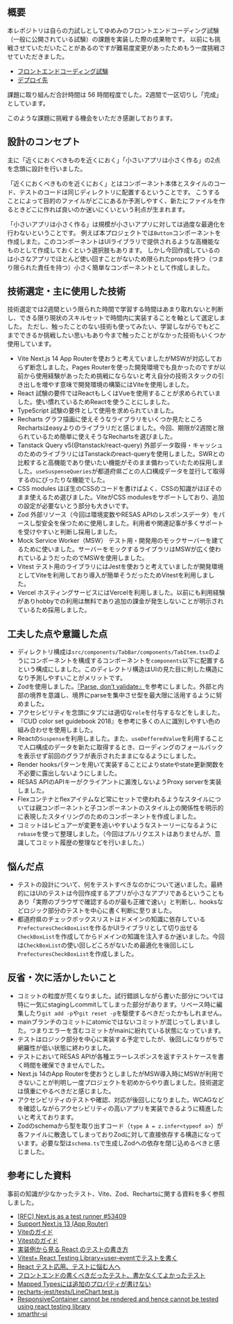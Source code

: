 ## 概要

本レポジトリは自らの力試しとしてゆめみのフロントエンドコーディング試験（一般に公開されている試験）の課題を実装した際の成果物です。
以前にも挑戦させていただいたことがあるのですが難易度変更があったためもう一度挑戦させていただきました。

- [フロントエンドコーディング試験](https://notion.yumemi.co.jp/%E6%8E%A1%E7%94%A8%E9%96%A2%E9%80%A3%E8%B3%87%E6%96%99%E5%85%AC%E9%96%8B/%E3%83%95%E3%83%AD%E3%83%B3%E3%83%88%E3%82%A8%E3%83%B3%E3%83%89%E3%82%B3%E3%83%BC%E3%83%87%E3%82%A3%E3%83%B3%E3%82%B0%E8%A9%A6%E9%A8%93)
- [デプロイ先](https://population-graph-eight.vercel.app/)

課題に取り組んだ合計時間は 56 時間程度でした。2週間で一区切りし「完成」としています。

このような課題に挑戦する機会をいただき感謝しております。

## 設計のコンセプト

主に「近くにおくべきものを近くにおく」「小さいアプリは小さく作る」の2点を念頭に設計を行いました。

「近くにおくべきものを近くにおく」とはコンポーネント本体とスタイルのコード、テストのコードは同じディレクトリに配置するということです。
こうすることによって目的のファイルがどこにあるか予測しやすく、新たにファイルを作るときどこに作れば良いのか迷いにくいという利点が生まれます。

「小さいアプリは小さく作る」は規模が小さいアプリに対しては過度な最適化を行わないということです。
例えば本プロジェクトでは`Button`コンポーネントを作成しまた。このコンポーネントはUIライブラリで提供されるような高機能なものとして作成しておくという選択肢もあります。
しかし今回作成しているのは小さなアプリでほとんど使い回すことがないため限られたpropsを持つ（つまり限られた責任を持つ）小さく簡単なコンポーネントとして作成しました。

## 技術選定・主に使用した技術

技術選定では2週間という限られた時間で学習する時間はあまり取れないと判断し、できる限り現状のスキルセットで時間内に実装することを軸として選定しました。
ただし、触ったことのない技術も使ってみたい、学習しながらでもどこまでできるか挑戦したい思いもあり今まで触ったことがなかった技術もいくつか使用しています。

- Vite
  Next.js 14 App Routerを使おうと考えていましたがMSWが対応しておらず断念しました。Pages Routerを使った開発環境でも良かったのですが以前から使用経験があったため挑戦にならないと考え自分の技術スタックの引き出しを増やす意味で開発環境の構築にはViteを使用しました。
- React
  試験の要件ではReactもしくはVueを使用することが求められていました。使い慣れているためReactを使うことにしました。
- TypeScript
  試験の要件として使用を求められていました。
- Recharts
  グラフ描画に使えそうなライブラリをいくつか見たところRechartsはeasyよりのライブラリだと感じました。今回、期限が2週間と限られているため簡単に使えそうなRechartsを選びました。
- Tanstack Query v5(@tanstack/react-query)
  外部データ取得・キャッシュのためのライブラリにはTanstackのreact-queryを使用しました。SWRとの比較すると高機能であり使いたい機能がそのまま備わっていたため採用しました。`useSuspenseQueries`が都道府県ごとの人口構成データを並行して取得するのにぴったりな機能でした。
- CSS modules
  ほぼ生のCSSのコードを書けばよく、CSSの知識がほぼそのまま使えるため選びました。ViteがCSS modulesをサポートしており、追加の設定が必要ないとう部分も大きいです。
- Zod
  外部リソース（今回は環境変数やRESAS APIのレスポンスデータ）をパースし型安全を保つために使用しました。利用者や関連記事が多くサポートを受けやすいと判断し採用しました。
- Mock Service Worker（MSW）
  テスト用・開発用のモックサーバーを建てるために使いました。サーバーをモックするライブラリはMSWが広く使われているようだったのでMSWを使用しました。
- Vitest
  テスト用のライブラリにはJestを使おうと考えていましたが開発環境としてViteを利用しており導入が簡単そうだったためVitestを利用しました。
- Vercel
  ホスティングサービスにはVercelを利用しました。以前にも利用経験がありhobbyでの利用は無料であり追加の課金が発生しないことが明示されているため採用しました。

## 工夫した点や意識した点

- ディレクトリ構成は`src/components/TabBar/components/TabItem.tsx`のようにコンポーネントを構成するコンポーネントを`components`以下に配置するという構成にしました。このディレクトリ構造はUIの見た目に則した構造になり予測しやすいことがメリットです。
- Zodを使用しました。[『Parse, don’t validate』](https://lexi-lambda.github.io/blog/2019/11/05/parse-don-t-validate/)を参考にしました。外部と内部の境界を意識し、境界にparseを集中させ型を最大限に活用するように努めました。
- アクセシビリティを念頭にタブには適切な`role`を付与するなどをしました。
- 『CUD color set guidebook 2018』を参考に多くの人に識別しやすい色の組み合わせを使用しました。
- Reactの`Suspense`を利用しました。また、`useDefferedValue`を利用することで人口構成のデータを新たに取得するとき、ローディングのフォールバックを表示せず前回のグラフが表示されたままになるようにしました。
- Render hooksパターンを用いて実装することによりstateやstate更新関数を不必要に露出しないようにしました。
- RESAS APIのAPIキーがクライアントに漏洩しないようProxy serverを実装しました。
- Flexコンテナとflexアイテムなど常にセットで使われるようなスタイルについては親コンポーネントと子コンポーネントのスタイル上の関係性を明示的に表現したスタイリングのためのコンポーネントを作成しました。
- コミットはレビュアーが変更を追いやすいようなストーリーになるように`rebase`を使って整理しました。（今回はプルリクエストはありませんが、意識してコミット履歴の整理などを行いました。）

## 悩んだ点

- テストの設計について、何をテストすべきなのかについて迷いました。最終的にはUIのテストは今回作成するアプリが小さなアプリであるということもあり「実際のブラウザで確認するのが最も正確で速い」と判断し、hooksなどロジック部分のテストを中心に書く判断に至りました。
- 都道府県のチェックボックスリストはドメインの知識に依存している`PrefecturesCheckBoxList`を作るかUIライブラリとして切り出せる`CheckBoxList`を作成してからドメインの知識を注入するか迷いました。今回は`CheckBoxList`の使い回しどころがないため最適化を後回しにし`PrefecturesCheckBoxList`を作成しました。

## 反省・次に活かしたいこと

- コミットの粒度が荒くなりました。試行錯誤しながら書いた部分については特に一気にstagingしcommitしてしまった部分があります。リベース時に編集したり`git add -p`や`git reset -p`を駆使するべきだったかもしれません。
- mainブランチのコミットにatomicではないコミットが混じってしまいました。つまりエラーを含むコミットがmainに紛れている状態になっています。
- テストはロジック部分を中心に実装する予定でしたが、後回しになりがちで網羅性が低い状態に終わりました。
- テストにおいてRESAS APIが各種エラーレスポンスを返すテストケースを書く時間を確保できませんでした。
- Next.js 14のApp Routerを使おうとしましたがMSW導入時にMSWが利用できないことが判明し一度プロジェクトを初めからやり直しました。技術選定は慎重にやるべきだと感じました。
- アクセシビリティのテストや確認、対応が後回しになりました。WCAGなどを確認しながらアクセシビリティの高いアプリを実装できるように精進したいと考えております。
- Zodのschemaから型を取り出すコード（`type A = z.infer<typeof a>`）が各ファイルに散逸してしまっておりZodに対して直接依存する構造になっています。必要な型は`schema.ts`で生成しZodへの依存を閉じ込めるべきと感じました。

## 参考にした資料

事前の知識が少なかったテスト、Vite、Zod、Rechartsに関する資料を多く参照しました。

- [[RFC] Next.js as a test runner #53409](https://github.com/vercel/next.js/discussions/53409)
- [Support Next.js 13 (App Router)](https://github.com/mswjs/msw/issues/1644)
- [Viteのガイド](https://ja.vitejs.dev/guide/)
- [Vitestのガイド](https://vitest.dev/guide/)
- [実装例から見る React のテストの書き方](https://blog.cybozu.io/entry/2022/08/29/110000#Fetch-API-%E3%81%8C%E5%90%AB%E3%81%BE%E3%82%8C%E3%82%8B%E5%AE%9F%E8%A3%85%E3%81%AE%E3%83%86%E3%82%B9%E3%83%88)
- [Vitest+ React Testing Library+user-eventでテストを書く](https://zenn.dev/mr_ozin/articles/134d5254ca93bb)
- [React テスト応用、テストに悩む人へ](https://zenn.dev/tkdn/books/react-testing-patterns)
- [フロントエンドの書くべきだったテスト、書かなくてよかったテスト](https://speakerdeck.com/takefumiyoshii/hurontoentonoshu-kuhekitatutatesuto-shu-kanakuteyokatutatesuto)
- [Mapped Typesには追加のプロパティが書けない](https://typescriptbook.jp/reference/type-reuse/mapped-types#mapped-types%E3%81%AB%E3%81%AF%E8%BF%BD%E5%8A%A0%E3%81%AE%E3%83%97%E3%83%AD%E3%83%91%E3%83%86%E3%82%A3%E3%81%8C%E6%9B%B8%E3%81%91%E3%81%AA%E3%81%84)
- [recharts-jest/tests/LineChart.test.js](https://github.com/dillonreedy/recharts-jest/blob/main/tests/LineChart.test.js)
- [ResponsiveContainer cannot be rendered and hence cannot be tested using react testing library ](https://github.com/recharts/recharts/issues/2268?source=post_page-----9b7f2c9eeefc--------------------------------)
- [smarthr-ui](https://github.com/kufu/smarthr-ui)
